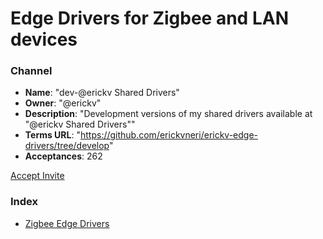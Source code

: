 # Edge Drivers for Zigbee and LAN devices

### Channel

- **Name**: "dev-@erickv Shared Drivers"
- **Owner**: "@erickv"
- **Description**: "Development versions of my shared drivers available at \"@erickv Shared Drivers\""
- **Terms URL**: "https://github.com/erickvneri/erickv-edge-drivers/tree/develop"
- **Acceptances**: 262

<a href="https://bestow-regional.api.smartthings.com/invite/pbMvQvqgpGjO">Accept Invite</a>


### Index

- [Zigbee Edge Drivers](./zigbee)
